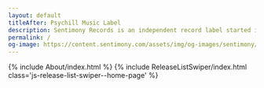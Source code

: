 ```yaml
---
layout: default
titleAfter: Psychill Music Label
description: Sentimony Records is an independent record label started in Ukraine during the autumn 2006 by Irukanji with the main goal to contribute the growth of the psychedelic chillout scene.
permalink: /
og-image: https://content.sentimony.com/assets/img/og-images/sentimony/home.jpg
---
```


<hero></hero>
{% include About/index.html %}
{% include ReleaseListSwiper/index.html class='js-release-list-swiper--home-page' %}
